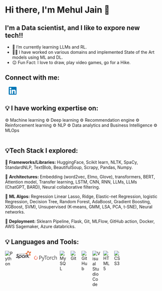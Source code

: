 # Hi there, I'm Mehul Jain 👋 

## I'm a Data scientist, and I like to expore new tech!!

- 🌱 I’m currently learning LLMs and RL.
- 🧑‍💻 I have worked on various domains and implemented State of the Art models using ML and DL.
- 😉 Fun Fact: I love to draw, play video games, go for a Hike.  

## Connect with me:
&nbsp;&nbsp;
<a href="https://www.linkedin.com/in/i-mehul-jain/"><img src="./linkedin.png" style="width:26px;height:26px;"></a>
## 💡 I have working expertise on:
⚙️ Machine learning 
⚙️ Deep learning 
⚙️ Recommendation engine 
⚙️ Reinforcement learning
⚙️ NLP
⚙️ Data analytics and Business Intelligence 
⚙️ MLOps
<br>
</br>

## 💡Tech Stack I explored:

📌 <b>Frameworks/Libraries:</b> HuggingFace, Scikit learn, NLTK, SpaCy, StandardNLP, TextBlob, BeautifulSoup, Scrapy, Pandas, Numpy.

📌 <b>Architectures:</b> Embedding (word2vec, Elmo, Glove), transformers, BERT, Attention model, Transfer learning, LSTM, CNN, RNN, LLMs, LLMs (ChatGPT, BARD), Neural collaborative filtering.

📌 <b>ML Algos:</b> Regression Linear Lasso, Ridge, Elastic-net Regression, logistic Regression, Decision Tree, Random Forest, AdaBoost, Gradient Boosting, XGBoost, SVM), Unsupervised (K-means, GMM, LSA, PCA, t-SNE), Neural networks.

📌 <b>Deployment:</b> Sklearn Pipeline, Flask, Git, MLFlow, GitHub action, Docker, AWS Sagemaker, Azure databricks.

## 💡 Languages and Tools:
<img align="left" alt="Python" width="26px" src="https://cdn.jsdelivr.net/npm/@programming-languages-logos/python@0.0.0/python.svg" style="padding-right:10px;" />
<img align="left" alt="PySpark" width="50px" src="./Apache_Spark_logo.svg" style="padding-right:10px;" />
<img align="left" alt="PyTorch" width="75px" src="./Pytorch_logo.png" style="padding:15px 10px 0px 0px;" />
<img align="left" alt="MySQL" width="26px" src="https://cdn.jsdelivr.net/gh/devicons/devicon/icons/mysql/mysql-original.svg" style="padding-right:10px;" />
<img align="left" alt="Git" width="26px" src="https://cdn.jsdelivr.net/gh/devicons/devicon/icons/git/git-original.svg" style="padding-right:10px;" />
<img align="left" alt="GitHub" width="26px" src="https://user-images.githubusercontent.com/3369400/139448065-39a229ba-4b06-434b-bc67-616e2ed80c8f.png" style="padding-right:10px;" />
<img align="left" alt="Visual Studio Code" width="26px" src="https://cdn.jsdelivr.net/gh/devicons/devicon/icons/vscode/vscode-original.svg" style="padding-right:10px;" />
<img align="left" alt="HTML5" width="26px" src="https://cdn.jsdelivr.net/gh/devicons/devicon/icons/html5/html5-original.svg" style="padding-right:10px;" />
<img align="left" alt="CSS3" width="26px" src="https://cdn.jsdelivr.net/gh/devicons/devicon/icons/css3/css3-original.svg" style="padding-right:10px;" />
<br></br>
